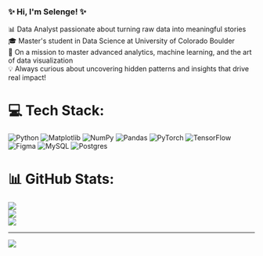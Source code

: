 ### ✨ Hi, I'm Selenge! ✨
📊 Data Analyst passionate about turning raw data into meaningful stories  
🎓 Master's student in Data Science at University of Colorado Boulder  
🚀 On a mission to master advanced analytics, machine learning, and the art of data visualization  
💡 Always curious about uncovering hidden patterns and insights that drive real impact! 


# 💻 Tech Stack:
![Python](https://img.shields.io/badge/python-3670A0?style=for-the-badge&logo=python&logoColor=ffdd54) ![Matplotlib](https://img.shields.io/badge/Matplotlib-%23ffffff.svg?style=for-the-badge&logo=Matplotlib&logoColor=black) ![NumPy](https://img.shields.io/badge/numpy-%23013243.svg?style=for-the-badge&logo=numpy&logoColor=white) ![Pandas](https://img.shields.io/badge/pandas-%23150458.svg?style=for-the-badge&logo=pandas&logoColor=white) ![PyTorch](https://img.shields.io/badge/PyTorch-%23EE4C2C.svg?style=for-the-badge&logo=PyTorch&logoColor=white) ![TensorFlow](https://img.shields.io/badge/TensorFlow-%23FF6F00.svg?style=for-the-badge&logo=TensorFlow&logoColor=white) ![Figma](https://img.shields.io/badge/figma-%23F24E1E.svg?style=for-the-badge&logo=figma&logoColor=white) ![MySQL](https://img.shields.io/badge/mysql-4479A1.svg?style=for-the-badge&logo=mysql&logoColor=white) ![Postgres](https://img.shields.io/badge/postgres-%23316192.svg?style=for-the-badge&logo=postgresql&logoColor=white)
# 📊 GitHub Stats:
![](https://github-readme-stats.vercel.app/api?username=selengecagin&theme=blue-green&hide_border=false&include_all_commits=false&count_private=false)<br/>
![](https://nirzak-streak-stats.vercel.app/?user=selengecagin&theme=blue-green&hide_border=false)<br/>
![](https://github-readme-stats.vercel.app/api/top-langs/?username=selengecagin&theme=blue-green&hide_border=false&include_all_commits=false&count_private=false&layout=compact)

---
[![](https://visitcount.itsvg.in/api?id=selengecagin&icon=0&color=0)](https://visitcount.itsvg.in)

<!-- Proudly created with GPRM ( https://gprm.itsvg.in ) -->
